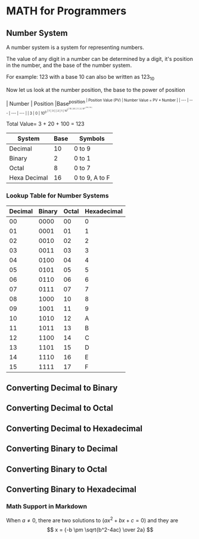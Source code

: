 # MATH for Programmers 
## Number System
A number system is a system for representing numbers.

The value of any digit in a number can be determined by a digit, it's position in the number, and the base of the number system.

For example:
123 with a base 10
can also be written as 123<sub>10<sub>

Now let us look at the number position, the base to the power of position

| Number | Position |Base<sup>position<sup> | Position Value (PV) | Number Value = PV * Number |
| --- | --- | --- | --- |
| 3 | 0 | 10<sup>0<sup> | 1 | 3 |
| 2 | 1 | 10<sup>1<sup> | 10 | 20 |
| 1 | 2 | 10<sup>2<sup> | 100 | 100 |

Total Value= 3 + 20 + 100 = 123



| System | Base | Symbols |
| --- | --- | --- |
| Decimal | 10 | 0 to 9 |
| Binary | 2 | 0 to 1 |
| Octal | 8 | 0 to 7 |
| Hexa Decimal | 16 | 0 to 9, A to F |

### Lookup Table for Number Systems 
| Decimal | Binary | Octal | Hexadecimal |
| --- | --- | --- | --- |
| 00 | 0000 | 00 | 0 |
| 01 | 0001 | 01 | 1 |
| 02 | 0010 | 02 | 2 |
| 03 | 0011 | 03 | 3 |
| 04 | 0100 | 04 | 4 |
| 05 | 0101 | 05 | 5 |
| 06 | 0110 | 06 | 6 |
| 07 | 0111 | 07 | 7 |
| 08 | 1000 | 10 | 8 |
| 09 | 1001 | 11 | 9 |
| 10 | 1010 | 12 | A |
| 11 | 1011 | 13 | B |
| 12 | 1100 | 14 | C |
| 13 | 1101 | 15 | D |
| 14 | 1110 | 16 | E |
| 15 | 1111 | 17 | F |


## Converting Decimal to Binary


## Converting Decimal to Octal


## Converting Decimal to Hexadecimal


## Converting Binary to Decimal


## Converting Binary to Octal


## Converting Binary to Hexadecimal

### Math Support in Markdown

When $a \ne 0$, there are two solutions to $(ax^2 + bx + c = 0)$ and they are 
$$ x = {-b \pm \sqrt{b^2-4ac} \over 2a} $$